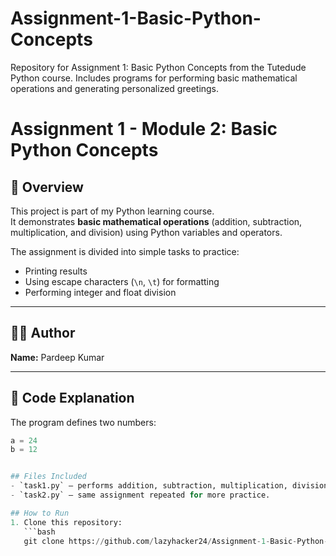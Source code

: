# Assignment-1-Basic-Python-Concepts
Repository for Assignment 1: Basic Python Concepts from the Tutedude Python course. Includes programs for performing basic mathematical operations and generating personalized greetings.

# Assignment 1 - Module 2: Basic Python Concepts

## 📌 Overview
This project is part of my Python learning course.  
It demonstrates **basic mathematical operations** (addition, subtraction, multiplication, and division) using Python variables and operators.

The assignment is divided into simple tasks to practice:
- Printing results
- Using escape characters (`\n`, `\t`) for formatting
- Performing integer and float division

---

## 🧑‍💻 Author
**Name:** Pardeep Kumar

---

## 📝 Code Explanation
The program defines two numbers:

```python
a = 24
b = 12


## Files Included
- `task1.py` — performs addition, subtraction, multiplication, division (float), and division (integer without decimals).  
- `task2.py` — same assignment repeated for more practice.  

## How to Run
1. Clone this repository:
   ```bash
   git clone https://github.com/lazyhacker24/Assignment-1-Basic-Python-Concepts.git

